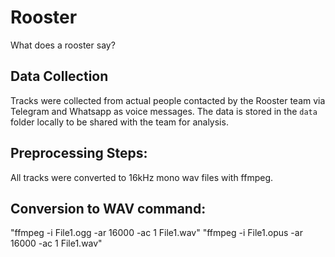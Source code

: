 # Rooster
What does a rooster say?

## Data Collection
Tracks were collected from actual people contacted by the Rooster team via Telegram and Whatsapp as voice messages. The data is stored in the `data` folder locally to be shared with the team for analysis.

## Preprocessing Steps:
All tracks were converted to 16kHz mono wav files with ffmpeg.

## Conversion to WAV command:

"ffmpeg -i File1.ogg -ar 16000 -ac 1 File1.wav" 
"ffmpeg -i File1.opus -ar 16000 -ac 1 File1.wav"

